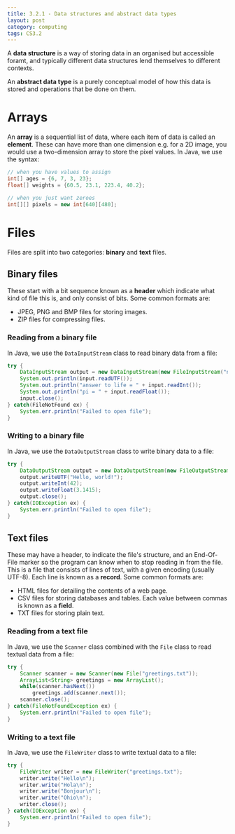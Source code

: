 ```yaml
---
title: 3.2.1 - Data structures and abstract data types
layout: post
category: computing
tags: CS3.2
---
```


A **data structure** is a way of storing data in an organised but accessible foramt, and typically different data structures lend themselves to different contexts.

An **abstract data type** is a purely conceptual model of how this data is stored and operations that be done on them.

# Arrays
An **array** is a sequential list of data, where each item of data is called an **element**. These can have more than one dimension e.g. for a 2D image, you would use a two-dimension array to store the pixel values. In Java, we use the syntax:

```java
// when you have values to assign
int[] ages = {6, 7, 3, 23};
float[] weights = {60.5, 23.1, 223.4, 40.2};

// when you just want zeroes
int[][] pixels = new int[640][480];
```

# Files
Files are split into two categories: **binary** and **text** files.

## Binary files
These start with a bit sequence known as a **header** which indicate what kind of file this is, and only consist of bits. Some common formats are:

* JPEG, PNG and BMP files for storing images.
* ZIP files for compressing files.

### Reading from a binary file
In Java, we use the `DataInputStream` class to read binary data from a file:

```java
try {
    DataInputStream output = new DataInputStream(new FileInputStream("numbers.dat"));
    System.out.println(input.readUTF());
    System.out.println("answer to life = " + input.readInt());
    System.out.println("pi = " + input.readFloat());
    input.close();
} catch(FileNotFound ex) {
    System.err.println("Failed to open file");
}
```

### Writing to a binary file
In Java, we use the `DataOutputStream` class to write binary data to a file:

```java
try {
    DataOutputStream output = new DataOutputStream(new FileOutputStream("numbers.dat"));
    output.writeUTF("Hello, world!");
    output.writeInt(42);
    output.writeFloat(3.1415);
    output.close();
} catch(IOException ex) {
    System.err.println("Failed to open file");
}
```

## Text files
These may have a header, to indicate the file's structure, and an End-Of-File marker so the program can know when to stop reading in from the file.
This is a file that consists of lines of text, with a given encoding (usually UTF-8). Each line is known as a **record**. Some common formats are:

* HTML files for detailing the contents of a web page.
* CSV files for storing databases and tables. Each value between commas is known as a **field**.
* TXT files for storing plain text.

### Reading from a text file
In Java, we use the `Scanner` class combined with the `File` class to read textual data from a file:

```java
try {
    Scanner scanner = new Scanner(new File("greetings.txt"));
    ArrayList<String> greetings = new ArrayList();
    while(scanner.hasNext())
        greetings.add(scanner.next());
    scanner.close();
} catch(FileNotFoundException ex) {
    System.err.println("Failed to open file");
}
```

### Writing to a text file
In Java, we use the `FileWriter` class to write textual data to a file:

```java
try {
    FileWriter writer = new FileWriter("greetings.txt");
    writer.write("Hello\n");
    writer.write("Hola\n");
    writer.write("Bonjour\n");
    writer.write("Ohio\n");
    writer.close();
} catch(IOException ex) {
    System.err.println("Failed to open file");
}
```
